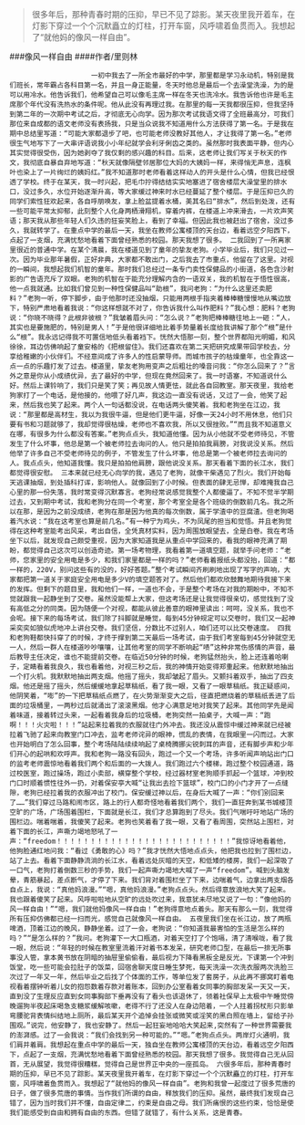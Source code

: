 > 很多年后，那种青春时期的压抑，早已不见了踪影。某天夜里我开着车，在灯影下穿过一个个沉默矗立的灯柱，打开车窗，风呼啸着鱼贯而入。我想起了“就他妈的像风一样自由”。

###像风一样自由
####作者/里则林

						一初中我去了一所全市最好的中学，那里都是学习永动机，特别是我们班长，常年霸占各科目第一名，并且一身正能量，冬天时他总是最后一个去澡堂洗澡，为的是可以用冷水。他告诉我们，他希望自己可以像毛主席一样在冬天也洗冷水。我告诉他也许是毛主席那个年代没有洗热水的条件呢。他从此没有再理过我。在那里的每一天我都很压抑，但我坚持到第二年的一次期中考试之后，才彻底无心向学。因为那次考试我语文得了全班最高分，可我们那位来自成都的语文老师没有表扬我，只是当众说我不知道用什么方法获得了第一名。于是我在期中总结里写道：“可能大家都退步了吧，也可能老师没教好其他人，才让我得了第一名。”老师很生气地写下了一大串评语说我小小年纪就学会利牙俐齿之类的。虽然那时我表面平静，但内心其实觉得很受伤，因为她剥夺了我仅剩的感兴趣的科目。后来，这老师让我们写关于秋天的作文，我彻底自暴自弃地写道：“秋天就像隔壁邻居那位大妈的大姨妈一样，来得悄无声息，连枫叶也染上了一片绚烂的姨妈红。”我不知道那时老师看着这样动人的开头是什么心情，但我已经恨透了学校。终于在某天，我一时兴起，把毛巾拧得结结实实地塞进了宿舍楼层大澡堂里的排水口，没过多久，水位开始逐渐升高，等大家缓过神来时水已经蔓延了整个楼层。于是压抑已久的同学们索性狂欢起来，各自呼朋唤友，拿上脸盆提着水桶，美其名曰“排水”，然后到处泼，还有一些可能平常太抑郁，此刻整个人化身两栖滑翔机，穿着内裤，在楼道上冲来滑去，一片欢声笑语；那天我从那些年轻人们久违的狂妄笑脸上，看到了幸福。但因此我也被赶出了宿舍，没过多久，我就转学了。在重点中学的最后一天，我坐在教师公寓楼顶的天台边，看着远空夕阳西下，点起了一支烟，充满忧愁地看着下面曾经熟悉的校园。那天我想了很多。 二我回到了一所离家里很近的普通中学。在某个清晨，我在楼道见到了童年的挚友老狗。小学毕业后，我们只见过一次。因为毕业那年暑假，正好非典，大家都不敢出门，之后我去了市重点，他留在了这里。对视的一瞬间，我想起我们机智的童年。那时我们总经过一条专门卖性保健品的小街道，各色含沙射影的广告语充斥了双眼。老狗的机智在于能充分理解内含的一语双关，我的机智在于悟性很高，他一点我就通。比如我们曾见到一种性保健品叫“助根”，我问老狗：“为什么这里还卖肥料？”老狗一听，停下脚步，由于他那时还没抽烟，只能用两根手指夹着棒棒糖慢慢地从嘴边放下，特别严肃地看着我说：“你这样想就不对了，你告诉我什么叫作肥料？”我心想：肥料？老狗说：“你晓不晓得？此根非彼根？”我皱着眉头问：“怎么说？”老狗把棒棒糖往地上一砸：“人，其实也是要施肥的，特别是男人！”于是他很详细地比着手势量着长度给我讲解了那个“根”是什么“根”。我永远记得我不可置信地低头看着裆下。恍然大悟那一刻，整个世界都阳光明媚，和风徐徐，耳边仿佛响起了童安格的《把根留住》。我们还喜欢在第二天把研究成果带回学校去，分享给稚嫩的小伙伴们。不经意间成了许多人的性启蒙导师。而城市孩子的枯燥童年，也全靠这一点一点的乐趣打发了过去。楼道里，挚友老狗用变声之后粗壮的嗓音问我：“你怎么回来了？”言外之意是你从小成绩优异，去了最好的中学，但现在竟然回来了。我一时语塞，不知道说什么好。然后上课铃响了，我们只是笑了笑；再见故人情更怯，就此各自回教室。那天夜里，我给老狗家打了一个电话，是他接的，他喂了好几声，我这边一直没有说话，又过了一会，他笑了起来，然后我也笑了起来。两个人一句话都没说，在电话两头傻笑着。我和老狗坐在江边，我说：“那里都是高材生，我以为我很牛逼，但是他们更牛逼，好像一天24小时不用休息，他们只要有书和习题就够了，我却觉得很枯燥，老师也不喜欢我，所以又很挫败。”“而且我不知道意义在哪，有很多为什么都没有答案。”老狗点点头，我知道他懂。因为从小他就不受老师待见，不管发生了什么坏事，他总是第一个被老师拉去询问的人。他只是拍拍我肩膀，对我说没关系。然后他举了许多自己不受老师待见的例子，不管发生了什么坏事，他总是第一个被老师拉去询问的人。我点点头，他知道我懂。我只是拍拍他肩膀，跟他说没关系。那天看着下面的长江水，我们都觉得很安慰。 三本来就已经无心向学的我，遇见了老狗，就像干柴遇见了烈火。我们开始每天逃课抽烟，到处插科打诨，影响他人。就像回到了小时候。但表面的肆无忌惮，却难掩我自己心里的那一份失落，我时常变得沉默寡言。老狗经常说感觉我整个人都傻逼了。不知不觉半学期过去，又到期中考试，我和老狗分在同一个考室，那个考室全是各个班级的倒数前几名。我之所以在那，是因为之前没成绩，老狗在那是因为他真的每次倒数，属于学渣中的豆腐渣。但老狗喝着汽水说：“我在这考室也算是前几名。”有一种宁为鸡头，不为凤尾的担当和觉悟。并且老狗觉得在这种考室能考出风采，考出自信，全凭真材实料，因为周围放眼望去，全是白卷。我在考场坐下以后，就发现自己颇受重视，因为大家知道我是从重点中学回来的，看我的眼神充满了期盼，都觉得自己这次可以创造奇迹。第一场考物理，我看着第一道填空题，就举手问老师：“老师，您家里的安全用电是多少，和我们家里都是一样的吗？”老师看着报纸头都没抬，回道：“都一样的，220V，别问这些有的没的，好好答题。”整个考试瞬间齐刷刷地出现了写字的声响，大家都把第一道关于家庭安全用电是多少V的填空题答对了。然后他们都欢欣鼓舞地期待我接下来的发挥。但剩下的题目里，我和他们一样，一道也不会，于是整个考场在对我的期盼中，不知不觉就跟我一起静坐到了交卷。虽然没能帮上大家，但这考场还是让我觉得很亲切，感觉找到了没有高低之分的同类。因为随便一个对视，都能从彼此善意的眼神里读出：呵呵，没关系，我也不会呢。接下来的每场考试，我们除了抖脚就是睡觉，每到45分钟规定可以交卷时，我们又一起神采奕奕如狼似虎地冲上讲台交卷。我们坚信，分数比不过别人，咱们还可以比交卷速度。 四我和老狗鞋都快抖穿了的时候，才终于撑到第二天最后一场考试，由于我们考室每到45分钟就空无一人，然后一群人在楼道吵吵嚷嚷，让其他考室的同学不断响起“啧”这种非常伤感情的声音，最后教导主任决定，谁也不能提前交卷。在临近50分钟的时候，老狗猛然抬头，脸上还连着哈喇子，定睛看着我良久，我也看着他，对视三秒之后，我的神情开始变得郑重起来。他默默地抽出一个打火机。我默默地抽出两支烟。他摇了摇头，我却皱起了眉头。又颤抖着双手，抽出了四支烟。他还是摇了摇头，然后缓缓地拿起草稿纸，看了我一眼，又看了一眼草稿纸。我正疑惑间，他阴笑着，“嘭”的一下把草稿纸点燃了，在火势渐渐变大之后，径直把燃烧着的草稿纸丢进了后面的垃圾桶里，一两秒过后就涌出了滚滚黑烟。他才心满意足地对我笑了起来。其他同学先是闻着味道，接着转过头来，一起看着我身后的垃圾桶，老狗突然一拍桌子，大喊一声：“跑啊！！！火灾啦！！！”站起来拉着我的衣服就往门外冲去。我还没从震惊中缓过神来就已经被拉着飞驰了起来向教室门口冲去，监考老师诧异的眼神，慌乱的表情，在我眼里一闪而过。大家也开始明白了怎么回事，整个考场陆陆续续响起了桌椅腾挪尖锐刺耳的声音，还有脚步声和少年们开心的起哄和欢呼声。我和老狗一路没有回头，跑过一个又一个考场，许多听闻声响站出门口的监考老师震惊地看着我们两个和后面的一大拨人。我们跑过六个楼梯，跑过整个校园通道，路过校医室，跑过操场，跑过小卖部，横穿整个学校，经过器材室老狗顺手抓起一个篮球，冲到校门口时顺着惯性往外一扔，对着保安亭大喊“让我出去捡下篮球”，校门口的小门才开了一点缝隙，老狗已经拉着我的衣服冲出了校门。保安缓过神以后，在身后大喊了一声：“你们别回来了……”我们穿过马路和闹市区，路上的行人都奇怪地看着我们两个，我们一直狂奔到某书城楼顶空旷的广场，广场围着围栏，下面就是长江，我们才总算跑到了尽头。我们气喘吁吁地站广场的围栏边。喘着喘着，我傻笑了起来。老狗也笑着看了我一眼，又看了看周围，突然站上围栏，对着下面的长江，声嘶力竭地怒吼了一声：“freedom！！！！！！！！！！！！！！！！！！！！！！！！！！”我惊讶地看着他，他狗脸通红地问我：“看过《勇敢的心》吗？”我才恍然大悟地点点头，他把我也拉到了围栏边，站了上去。看着下面静静流淌的长江水，看着远处灰暗的天空，和低矮的楼房，我们一起深吸了一口气，老狗打着倒数三秒的手势，我们一起声嘶力竭地大喊了一声“freedom”。喊到头脑发晕，青筋暴起，差点断气，才停了下来。我们背对着围栏坐了下来，边喘着气，边拿出两支烟各自点上，我说：“真他妈浪漫。”“嗯，真他妈浪漫。”老狗点点头。然后得意放浪地大笑了起来。我也跟着傻笑了起来。风呼啦啦地从空旷的远处吹过来，我意犹未尽地又说了一句：“像他妈的风一样自由！”“嗯，我们就他妈像风一样自由！”老狗得意地点着头。那天有那么一刻，我觉得所有压抑仿佛都已经一扫而光，感觉自己就像风一样自由。 五夜里我们坐在长江边，放了两瓶啤酒，顶着江边的晚风，静静坐着。过了一会，老狗说：“你知道我最害怕的生活是怎么样的吗？”“是怎么样的？”我问。老狗灌下一大口瓶酒，对着天空打了个饱嗝，清了清喉咙，看了我一眼，然后说：“年轻的时候在教室里流着汗对着书本发呆，研究老师口型，在最后一排无所事事没人管，拿本黄书放在阴暗的抽屉里偷偷看，最后视力下降看黑板全是反光，下课第一个冲到饭堂，吃一些可能会拉肚子的饭菜，回宿舍聊天度日睡生梦死，每天洗澡一次洗衣服两次洗脸三次过了一年又一年，然后毕业之后找了个体面的工作，等单位发了套房子，从此再不挪窝盯着电视看着摆钟听着儿女的抱怨数着存款对着账本，回到办公室看着女同事的胸部发呆一天又一天，直到没了生理反应直到女同事胸部下垂再没有了看头也该退休了，领着社保早上太极中午睡觉傍晚遛狗半夜起床喝急支糖浆缓解咳嗽，老得不行了还没人在身边陪着，一个人拄着拐杖形只影单弯腰驼背表情纠结地上厕所，最后某天开个追悼会挂张或微笑或淫笑的黑白照在墙上，留给子孙围观。”说完，他安静了，我也安静了。然后一起狂妄地哈哈大笑起来,突然有了一种世界需要我的澎湃感。过了一会我说：“我们会找到另一种可能的。”“嗯。”老狗点点头。两岸灯火通明，我们肩并着肩。我想起在重点中学的最后一天，独自坐在教师公寓楼顶的天台边，看着远空夕阳西下，点起了一支烟，充满忧愁地看着下面曾经熟悉的校园。那天我想了很多。我觉得自己无从回首，无从展望，我觉得很糟糕，觉得自己是世界正中央的一座孤岛。 六很多年后，那种青春时期的压抑，早已不见了踪影。某天夜里我开着车，在灯影下穿过一个个沉默矗立的灯柱，打开车窗，风呼啸着鱼贯而入。我想起了“就他妈的像风一样自由”。老狗和我曾一起度过了很多荒唐的日子，做了很多荒唐的事情。当作我们所谓的自由，释放我们的压抑。虽然，最终我们发现自己错了，因为当时我们并不懂，自由定律二，约束是自由之母。我们所痛恨的这些约束，恰恰是使我们能感受到自由和拥有自由的东西。但错了就错了，有什么关系，这是青春。			  		